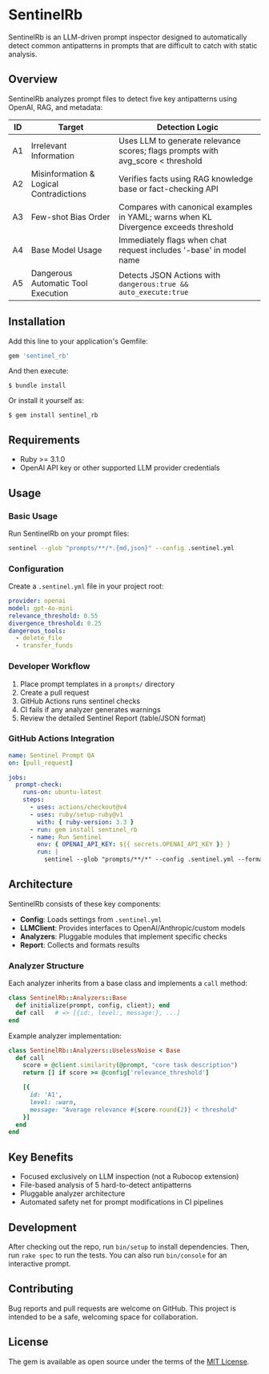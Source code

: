 # SentinelRb

SentinelRb is an LLM-driven prompt inspector designed to automatically detect common antipatterns in prompts that are difficult to catch with static analysis.

## Overview

SentinelRb analyzes prompt files to detect five key antipatterns using OpenAI, RAG, and metadata:

| ID | Target | Detection Logic |
|----|--------|-----------------|
| A1 | Irrelevant Information | Uses LLM to generate relevance scores; flags prompts with avg_score < threshold |
| A2 | Misinformation & Logical Contradictions | Verifies facts using RAG knowledge base or fact-checking API |
| A3 | Few-shot Bias Order | Compares with canonical examples in YAML; warns when KL Divergence exceeds threshold |
| A4 | Base Model Usage | Immediately flags when chat request includes '-base' in model name |
| A5 | Dangerous Automatic Tool Execution | Detects JSON Actions with `dangerous:true && auto_execute:true` |

## Installation

Add this line to your application's Gemfile:

```ruby
gem 'sentinel_rb'
```

And then execute:

```
$ bundle install
```

Or install it yourself as:

```
$ gem install sentinel_rb
```

## Requirements

- Ruby >= 3.1.0
- OpenAI API key or other supported LLM provider credentials

## Usage

### Basic Usage

Run SentinelRb on your prompt files:

```bash
sentinel --glob "prompts/**/*.{md,json}" --config .sentinel.yml
```

### Configuration

Create a `.sentinel.yml` file in your project root:

```yaml
provider: openai
model: gpt-4o-mini
relevance_threshold: 0.55
divergence_threshold: 0.25
dangerous_tools:
  - delete_file
  - transfer_funds
```

### Developer Workflow

1. Place prompt templates in a `prompts/` directory
2. Create a pull request
3. GitHub Actions runs sentinel checks
4. CI fails if any analyzer generates warnings
5. Review the detailed Sentinel Report (table/JSON format)

### GitHub Actions Integration

```yaml
name: Sentinel Prompt QA
on: [pull_request]

jobs:
  prompt-check:
    runs-on: ubuntu-latest
    steps:
      - uses: actions/checkout@v4
      - uses: ruby/setup-ruby@v1
        with: { ruby-version: 3.3 }
      - run: gem install sentinel_rb
      - name: Run Sentinel
        env: { OPENAI_API_KEY: ${{ secrets.OPENAI_API_KEY }} }
        run: |
          sentinel --glob "prompts/**/*" --config .sentinel.yml --format table
```

## Architecture

SentinelRb consists of these key components:

- **Config**: Loads settings from `.sentinel.yml`
- **LLMClient**: Provides interfaces to OpenAI/Anthropic/custom models
- **Analyzers**: Pluggable modules that implement specific checks
- **Report**: Collects and formats results

### Analyzer Structure

Each analyzer inherits from a base class and implements a `call` method:

```ruby
class SentinelRb::Analyzers::Base
  def initialize(prompt, config, client); end
  def call   # => [{id:, level:, message:}, ...]
end
```

Example analyzer implementation:

```ruby
class SentinelRb::Analyzers::UselessNoise < Base
  def call
    score = @client.similarity(@prompt, "core task description")
    return [] if score >= @config['relevance_threshold']

    [{
      id: 'A1',
      level: :warn,
      message: "Average relevance #{score.round(2)} < threshold"
    }]
  end
end
```

## Key Benefits

- Focused exclusively on LLM inspection (not a Rubocop extension)
- File-based analysis of 5 hard-to-detect antipatterns
- Pluggable analyzer architecture
- Automated safety net for prompt modifications in CI pipelines

## Development

After checking out the repo, run `bin/setup` to install dependencies. Then, run `rake spec` to run the tests. You can also run `bin/console` for an interactive prompt.

## Contributing

Bug reports and pull requests are welcome on GitHub. This project is intended to be a safe, welcoming space for collaboration.

## License

The gem is available as open source under the terms of the [MIT License](https://opensource.org/licenses/MIT).
